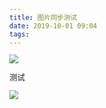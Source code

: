 ```yaml
---
title: 图片同步测试
date: 2019-10-01 09:04
tags: 
---
```


![](https://raw.githubusercontent.com/JamesHopbourn/JamesHopbourn.github.io/hexo/images/2019-10-01-IMG_0002.png)

测试

![](https://i.loli.net/2019/10/01/2cmB4UK5VPj9oLR.png)

